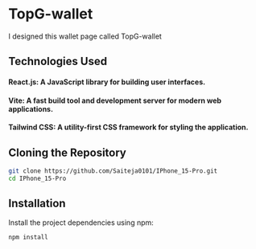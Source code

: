# TopG-wallet
I designed this wallet page called TopG-wallet

## Technologies Used

#### React.js: A JavaScript library for building user interfaces.

#### Vite: A fast build tool and development server for modern web applications.

#### Tailwind CSS: A utility-first CSS framework for styling the application.

## Cloning the Repository

```bash
git clone https://github.com/Saiteja0101/IPhone_15-Pro.git
cd IPhone_15-Pro
```

## Installation

Install the project dependencies using npm:

```bash
npm install
```
